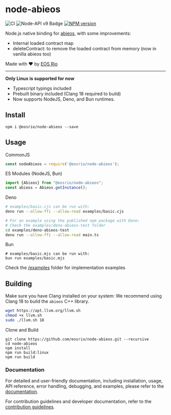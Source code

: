 # node-abieos

![CI](https://github.com/eosrio/node-abieos/actions/workflows/build.yml/badge.svg)
![Node-API v9 Badge](https://github.com/nodejs/abi-stable-node/blob/doc/assets/Node-API%20v9%20Badge.svg)
[![NPM version](https://img.shields.io/npm/v/@eosrio/node-abieos.svg?style=flat)](https://www.npmjs.com/package/@eosrio/node-abieos)

Node.js native binding for [abieos](https://github.com/AntelopeIO/abieos), with some improvements:

- Internal loaded contract map
- deleteContract: to remove the loaded contract from memory (now in vanilla abieos too)

Made with ♥ by [EOS Rio](https://eosrio.io/)

----
**Only Linux is supported for now**

- Typescript typings included
- Prebuilt binary included (Clang 18 required to build)
- Now supports NodeJS, Deno, and Bun runtimes.

## Install

```shell script
npm i @eosrio/node-abieos --save
```

## Usage

CommonJS

```js
const nodeAbieos = require('@eosrio/node-abieos');
```

ES Modules (NodeJS, Bun)

```typescript
import {Abieos} from "@eosrio/node-abieos";
const abieos = Abieos.getInstance();
```

Deno

```bash
# examples/basic.cjs can be run with:
deno run --allow-ffi --allow-read examples/basic.cjs

# For an example using the published npm package with Deno:
# Check the examples/deno-abieos-test folder
cd examples/deno-abieos-test
deno run --allow-ffi --allow-read main.ts
```

Bun

```shell script
# examples/basic.mjs can be run with:
bun run examples/basic.mjs
```

Check the [/examples](https://github.com/eosrio/node-abieos/tree/master/examples) folder for implementation examples

## Building

Make sure you have Clang installed on your system:
We recommend using Clang 18 to build the `abieos` C++ library.

```bash
wget https://apt.llvm.org/llvm.sh
chmod +x llvm.sh
sudo ./llvm.sh 18
```

Clone and Build

```shell script
git clone https://github.com/eosrio/node-abieos.git --recursive
cd node-abieos
npm install
npm run build:linux
npm run build
```

### Documentation

For detailed and user-friendly documentation, including installation, usage, API reference, error handling, debugging, and examples, please refer to the [documentation](docs/README.md).

For contribution guidelines and developer documentation, refer to the [contribution guidelines](docs/CONTRIBUTING.md).
